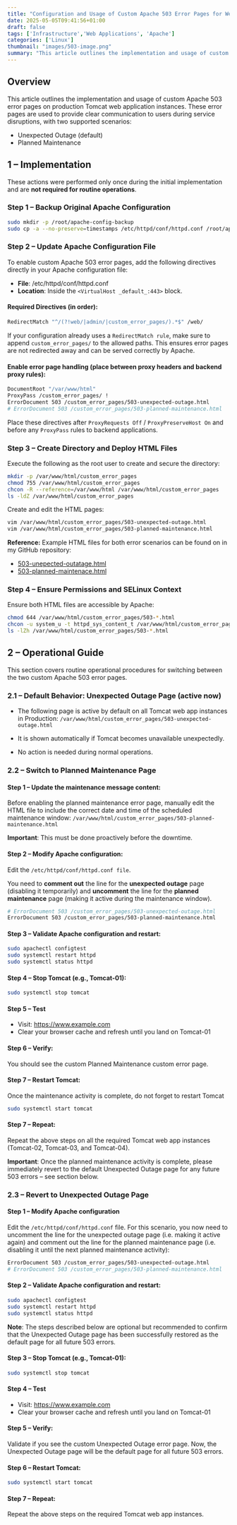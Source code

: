 ```yaml
---
title: "Configuration and Usage of Custom Apache 503 Error Pages for Web Application Instances"
date: 2025-05-05T09:41:56+01:00
draft: false
tags: ['Infrastructure','Web Applications', 'Apache']
categories: ['Linux']
thumbnail: "images/503-image.png"
summary: "This article outlines the implementation and usage of custom Apache 503 error pages on production Tomcat web application instances"
---
```

## Overview
This article outlines the implementation and usage of custom Apache 503 error pages on production Tomcat web application instances. These error pages are used to provide clear communication to users during service disruptions, with two supported scenarios:
- Unexpected Outage (default)
- Planned Maintenance

## 1 – Implementation
These actions were performed only once during the initial implementation and are **not required for routine operations**.

### Step 1 – Backup Original Apache Configuration

```bash
sudo mkdir -p /root/apache-config-backup
sudo cp -a --no-preserve=timestamps /etc/httpd/conf/httpd.conf /root/apache-config-backup/httpd.conf-$(date +"%Y%m%d")
```

### Step 2 – Update Apache Configuration File
To enable custom Apache 503 error pages, add the following directives directly in your Apache configuration file:
- **File**: /etc/httpd/conf/httpd.conf
- **Location**: Inside the `<VirtualHost _default_:443>` block.

#### Required Directives (in order):

```bash
RedirectMatch "^/(?!web/|admin/|custom_error_pages/).*$" /web/
```
If your configuration already uses a `RedirectMatch rule`, make sure to append `custom_error_pages/` to the allowed paths. This ensures error pages are not redirected away and can be served correctly by Apache.

#### Enable error page handling (place between proxy headers and backend proxy rules):

```bash
DocumentRoot "/var/www/html"
ProxyPass /custom_error_pages/ !
ErrorDocument 503 /custom_error_pages/503-unexpected-outage.html
# ErrorDocument 503 /custom_error_pages/503-planned-maintenance.html
```
Place these directives after `ProxyRequests Off` / `ProxyPreserveHost On` and before any `ProxyPass` rules to backend applications.

### Step 3 – Create Directory and Deploy HTML Files

Execute the following as the root user to create and secure the directory:

```bash
mkdir -p /var/www/html/custom_error_pages
chmod 755 /var/www/html/custom_error_pages
chcon -R --reference=/var/www/html /var/www/html/custom_error_pages
ls -ldZ /var/www/html/custom_error_pages
```

Create and edit the HTML pages:

```bash
vim /var/www/html/custom_error_pages/503-unexpected-outage.html
vim /var/www/html/custom_error_pages/503-planned-maintenance.html
```
 **Reference:** Example HTML files for both error scenarios can be found on in my GitHub repository:
 - [503-unepected-outatage.html](https://github.com/Mik3asg/custom-apache-503-error-pages/blob/main/503-unexpected-outage.html)
- [503-planned-maintenace.html](https://github.com/Mik3asg/custom-apache-503-error-pages/blob/main/503-planned-maintenance.html)

### Step 4 – Ensure Permissions and SELinux Context

Ensure both HTML files are accessible by Apache:
```bash
chmod 644 /var/www/html/custom_error_pages/503-*.html
chcon -u system_u -t httpd_sys_content_t /var/www/html/custom_error_pages/503-*.html
ls -lZh /var/www/html/custom_error_pages/503-*.html
```

## 2 – Operational Guide

This section covers routine operational procedures for switching between the two custom Apache 503 error pages.


### 2.1	– Default Behavior: Unexpected Outage Page (active now)
- The following page is active by default on all Tomcat web app instances in Production:
`/var/www/html/custom_error_pages/503-unexpected-outage.html`

- It is shown automatically if Tomcat becomes unavailable unexpectedly.

- No action is needed during normal operations.

### 2.2	– Switch to Planned Maintenance Page

#### Step 1 – Update the maintenance message content:

Before enabling the planned maintenance error page, manually edit the HTML file to include the correct date and time of the scheduled maintenance window: `/var/www/html/custom_error_pages/503-planned-maintenance.html`

**Important**:  This must be done proactively before the downtime.

#### Step 2 – Modify Apache configuration:
Edit the `/etc/httpd/conf/httpd.conf file`.

You need to **comment out** the line for the **unexpected outage** page (disabling it temporarily) and **uncomment** the line for the **planned maintenance** page (making it active during the maintenance window).

```bash
# ErrorDocument 503 /custom_error_pages/503-unexpected-outage.html
ErrorDocument 503 /custom_error_pages/503-planned-maintenance.html
```

#### Step 3 – Validate Apache configuration and restart:

```bash
sudo apachectl configtest
sudo systemctl restart httpd
sudo systemctl status httpd
```

#### Step 4 – Stop Tomcat (e.g., Tomcat-01):

```bash
sudo systemctl stop tomcat
```

#### Step 5 – Test
- Visit: https://www.example.com
- Clear your browser cache and refresh until you land on Tomcat-01

#### Step 6 – Verify:
You should see the custom Planned Maintenance custom error page.

#### Step 7 – Restart Tomcat:
Once the maintenance activity is complete, do not forget to restart Tomcat
```bash
sudo systemctl start tomcat
```

#### Step 7 – Repeat:
Repeat the above steps on all the required Tomcat web app instances (Tomcat-02, Tomcat-03, and Tomcat-04).

**Important**: Once the planned maintenance activity is complete, please immediately revert to the default Unexpected Outage page for any future 503 errors – see section below.

### 2.3	– Revert to Unexpected Outage Page

#### Step 1 – Modify Apache configuration
Edit the `/etc/httpd/conf/httpd.conf` file.
For this scenario, you now need to uncomment the line for the unexpected outage page (i.e. making it active again) and comment out the line for the planned maintenance page (i.e. disabling it until the next planned maintenance activity):

```bash
ErrorDocument 503 /custom_error_pages/503-unexpected-outage.html
# ErrorDocument 503 /custom_error_pages/503-planned-maintenance.html
```

#### Step 2 – Validate Apache configuration and restart:

```bash
sudo apachectl configtest
sudo systemctl restart httpd
sudo systemctl status httpd
```

**Note**: The steps described below are optional but recommended to confirm that the Unexpected Outage page has been successfully restored as the default page for all future 503 errors.

#### Step 3 – Stop Tomcat (e.g., Tomcat-01):

```bash
sudo systemctl stop tomcat
```

#### Step 4 – Test
- Visit: https://www.example.com
- Clear your browser cache and refresh until you land on Tomcat-01

#### Step 5 – Verify:
Validate if you see the custom Unexpected Outage error page. Now, the Unexpected Outage page will be the default page for all future 503 errors.

#### Step 6 – Restart Tomcat:

```bash
sudo systemctl start tomcat
```

#### Step 7 – Repeat:
Repeat the above steps on the required Tomcat web app instances.

